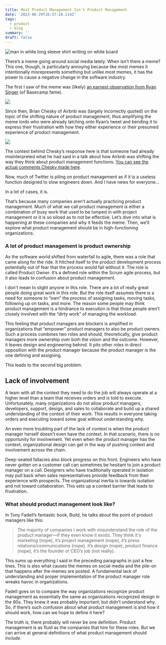 ```yaml
---
title: Most Product Management Isn't Product Management
date: '2023-06-29T16:37:10.114Z'
tags:
  - product
  - blog
summary: ''
draft: false
---
```

![man in white long sleeve shirt writing on white board](https://images.unsplash.com/photo-1590402494610-2c378a9114c6?crop=entropy&cs=tinysrgb&fit=max&fm=jpg&ixid=M3wzMDAzMzh8MHwxfHNlYXJjaHwxNHx8dGFza3N8ZW58MHx8fHwxNjg3OTgxMzIxfDA&ixlib=rb-4.0.3&q=80&w=1080)

There’s a meme going around social media lately. When isn’t there a meme? This one, though, is particularly annoying because like most memes it intentionally misrepresents something but unlike most memes, it has the power to cause a negative change in the software industry.

The first I saw of the meme was (likely) [an earnest observation from Ryan Singer](https://twitter.com/rjs/status/1667875141026455558) (of Basecamp fame).

[![](https://substackcdn.com/image/fetch/w_1456,c_limit,f_auto,q_auto:good,fl_progressive:steep/https%3A%2F%2Fsubstack-post-media.s3.amazonaws.com%2Fpublic%2Fimages%2F31352d0b-148e-4cc3-b9d2-bf694af6a969_1184x586.png)](https://substackcdn.com/image/fetch/f_auto,q_auto:good,fl_progressive:steep/https%3A%2F%2Fsubstack-post-media.s3.amazonaws.com%2Fpublic%2Fimages%2F31352d0b-148e-4cc3-b9d2-bf694af6a969_1184x586.png)

Since then, Brian Chesky of Airbnb was (largely incorrectly quoted) on the topic of the shifting nature of product management, thus amplifying the meme lords who were already latching onto Ryan’s tweet and bending it to express their frustration with how they either experience or their presumed experience of product management.

[![](https://substackcdn.com/image/fetch/w_1456,c_limit,f_auto,q_auto:good,fl_progressive:steep/https%3A%2F%2Fsubstack-post-media.s3.amazonaws.com%2Fpublic%2Fimages%2Fceabda62-d22f-456b-9ea9-d7e81683073b_1190x442.png)](https://substackcdn.com/image/fetch/f_auto,q_auto:good,fl_progressive:steep/https%3A%2F%2Fsubstack-post-media.s3.amazonaws.com%2Fpublic%2Fimages%2Fceabda62-d22f-456b-9ea9-d7e81683073b_1190x442.png)

The context behind Chesky’s response here is that someone had already misinterpreted what he had said in a talk about how Airbnb was shifting the way they think about product management functions. [You can see the actual comments Chesky made here](https://twitter.com/pitdesi/status/1672318211357048832).

Now, much of Twitter is piling on product management as if it is a useless function designed to slow engineers down. And I have news for everyone…

In a lot of cases, it is.

That’s because many companies aren’t actually practicing product management. Much of what we call product management is either a combination of busy work that used to be lumped in with project management or it is so siloed as to not be effective. Let’s dive into what is happening at these companies and why it feeds the meme. Then, we’ll explore what product management should be in high-functioning organizations.

### A lot of product management is product ownership

As the software world shifted from waterfall to agile, there was a role that came along for the ride. It hitched itself to the product development process potentially out of fear that the process would fail without it. The role is called Product Owner. It’s a defined role within the Scrum agile process, but it also leads to confusion about product management.

I don't mean to slight anyone in this role. There are a lot of really great people doing great work in this role. But the role itself assumes there is a need for someone to “own” the process of assigning tasks, moving tasks, following up on tasks, and more. The reason some people may think product management is a hindrance to execution is that those people aren’t closely involved with the “dirty work” of managing the workload.

This feeling that product managers are blockers is amplified in organizations that “empower” product managers to also be product owners. Such a process combines two roles and should, theoretically, give product managers more ownership over both the vision and the outcome. However, it leaves design and engineering behind. It pits other roles in direct opposition with the product manager because the product manager is the one defining and assigning.

This leads to the second big problem.

## Lack of involvement

A team with all the context they need to do the job will always operate at a higher level than a team that receives orders and is told to execute. Unfortunately, many organizations do not allow product managers, developers, support, design, and sales to collaborate and build up a shared understanding of the context of their work. This results in everyone taking orders and executing toward some goal without understanding why.

An even more troubling part of the lack of context is when the product manager herself doesn’t even have the context. In that scenario, there is no opportunity for involvement. Yet even when the product manager has the context, organizational design can get in the way of pushing context and involvement across the chain.

Deep-seated fallacies also block progress on this front. Engineers who have never gotten on a customer call can sometimes be hesitant to join a product manager on a call. Designers who have traditionally operated in isolation may pull back when sales representatives provide feedback from their experience with prospects. The organizational inertia is towards isolation and not toward collaboration. This sets up a context barrier that leads to frustration.

### What should product management look like?

In Tony Fadell’s fantastic book, Build, he talks about the point of product managers like this:

> The majority of companies I work with misunderstand the role of the product manager—if they even know it exists. They think it's marketing (nope), it’s project management (nope), it’s press relations/communications (nope), it’s design (nope), product finance (nope), it’s the founder or CEO’s job (not really).

This sums up everything I said in the preceding paragraphs in just a few lines. This is also what causes the memes on social media and the pile-on that happens after the memes are posted. A fundamental lack of understanding and proper implementation of the product manager role wreaks havoc in organizations.

Fadell goes on to compare the way organizations recognize product management as essentially the same as organizations recognized design in the 80s. They knew it was probably important, but didn’t understand why. So, if there’s such confusion about what product management is and how it should work, how can we hope to define it here?

The truth is, there probably will never be one definition. Product management is as fluid as the companies that hire for these roles. But we can arrive at general definitions of what product management should _include._
